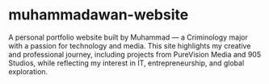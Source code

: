 # muhammadawan-website
A personal portfolio website built by Muhammad — a Criminology major with a passion for technology and media. This site highlights my creative and professional journey, including projects from PureVision Media and 905 Studios, while reflecting my interest in IT, entrepreneurship, and global exploration.
